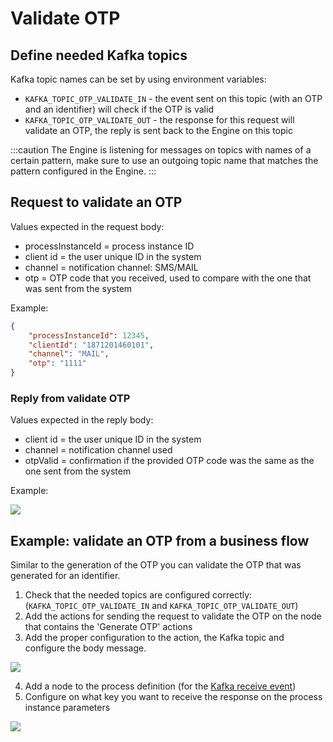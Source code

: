 # Validate OTP

## Define needed Kafka topics

Kafka topic names can be set by using environment variables:

* `KAFKA_TOPIC_OTP_VALIDATE_IN` - the event sent on this topic (with an OTP and an identifier) will check if the OTP is valid
* `KAFKA_TOPIC_OTP_VALIDATE_OUT` - the response for this request will validate an OTP, the reply is sent back to the Engine on this topic

:::caution
The Engine is listening for messages on topics with names of a certain pattern, make sure to use an outgoing topic name that matches the pattern configured in the Engine.
:::

## Request to validate an OTP

Values expected in the request body:

* processInstanceId = process instance ID
* client id = the user unique ID in the system
* channel = notification channel: SMS/MAIL
* otp = OTP code that you received, used to compare with the one that was sent from the system

Example:

```json
{ 
    "processInstanceId": 12345, 
    "clientId": "1871201460101", 
    "channel": "MAIL", 
    "otp": "1111" 
}
```

### Reply from validate OTP

Values expected in the reply body:

* client id = the user unique ID in the system
* channel = notification channel used
* otpValid = confirmation if the provided OTP code was the same as the one sent from the system

Example:

![](https://s3.eu-west-1.amazonaws.com/docx.flowx.ai/3.0/otp_validate_audit.png)

## Example: validate an OTP from a business flow

Similar to the generation of the OTP you can validate the OTP that was generated for an identifier.

1. Check that the needed topics are configured correctly: (`KAFKA_TOPIC_OTP_VALIDATE_IN` and `KAFKA_TOPIC_OTP_VALIDATE_OUT`)
2. Add the actions for sending the request to validate the OTP on the node that contains the 'Generate OTP' actions
3. Add the proper configuration to the action, the Kafka topic and configure the body message.

![](https://s3.eu-west-1.amazonaws.com/docx.flowx.ai/3.0/validate_otp_temp.png)

4. Add a node to the process definition (for the [Kafka receive event](../../../../../../building-blocks/node/message-send-received-task-node.md#message-receive-task))
5. Configure on what key you want to receive the response on the process instance parameters

![](https://s3.eu-west-1.amazonaws.com/docx.flowx.ai/3.0/validate_otp3.png)